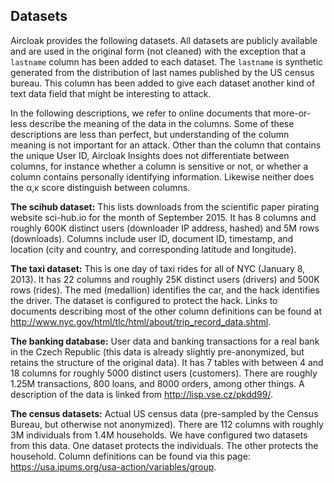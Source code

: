 ## Datasets

Aircloak provides the following datasets. All datasets are publicly available and are used in the original form (not cleaned) with the exception that a `lastname` column has been added to each dataset. The `lastname` is synthetic generated from the distribution of last names published by the US census bureau. This column has been added to give each dataset another kind of text data field that might be interesting to attack.

In the following descriptions, we refer to online documents that more-or-less describe the meaning of the data in the columns. Some of these descriptions are less than perfect, but understanding of the column meaning is not important for an attack. Other than the column that contains the unique User ID, Aircloak Insights does not differentiate between columns, for instance whether a column is sensitive or not, or whether a column contains personally identifying information. Likewise neither does the α,κ score distinguish between columns.

**The scihub dataset:**
This lists downloads from the scientific paper pirating website sci-hub.io for the month of September 2015. It has 8 columns and roughly 600K distinct users (downloader IP address, hashed) and 5M rows (downloads). Columns include user ID, document ID, timestamp, and location (city and country, and corresponding latitude and longitude).

**The taxi dataset:**
This is one day of taxi rides for all of NYC (January 8, 2013). It has 22 columns and roughly 25K distinct users (drivers) and 500K rows (rides). The med (medallion) identifies the car, and the hack identifies the driver. The dataset is configured to protect the hack. Links to documents describing most of the other column definitions can be found at http://www.nyc.gov/html/tlc/html/about/trip_record_data.shtml.

**The banking database:**
User data and banking transactions for a real bank in the Czech Republic (this data is already slightly pre-anonymized, but retains the structure of the original data). It has 7 tables with between 4 and 18 columns for roughly 5000 distinct users (customers). There are roughly 1.25M transactions, 800 loans, and 8000 orders, among other things. A description of the data is linked from http://lisp.vse.cz/pkdd99/.

**The census datasets:**
Actual US census data (pre-sampled by the Census Bureau, but otherwise not anonymized). There are 112 columns with roughly 3M individuals from 1.4M households. We have configured two datasets from this data. One dataset protects the individuals. The other protects the household.  Column definitions can be found via this page: https://usa.ipums.org/usa-action/variables/group.
